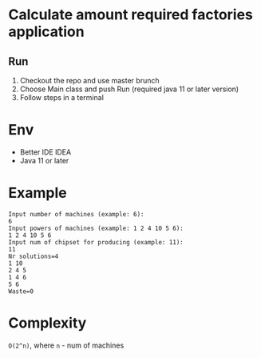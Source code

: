 # Calculate amount required factories application

## Run

1. Checkout the repo and use master brunch
1. Choose Main class and push Run (required java 11 or later version)
1. Follow steps in a terminal

# Env

- Better IDE IDEA
- Java 11 or later

# Example

```
Input number of machines (example: 6):
6
Input powers of machines (example: 1 2 4 10 5 6):
1 2 4 10 5 6
Input num of chipset for producing (example: 11):
11
Nr solutions=4
1 10
2 4 5
1 4 6
5 6
Waste=0
```

# Complexity

`O(2^n)`, where `n` - num of machines